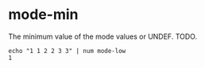 # mode-min

The minimum value of the mode values or UNDEF. TODO.

    echo "1 1 2 2 3 3" | num mode-low
    1
